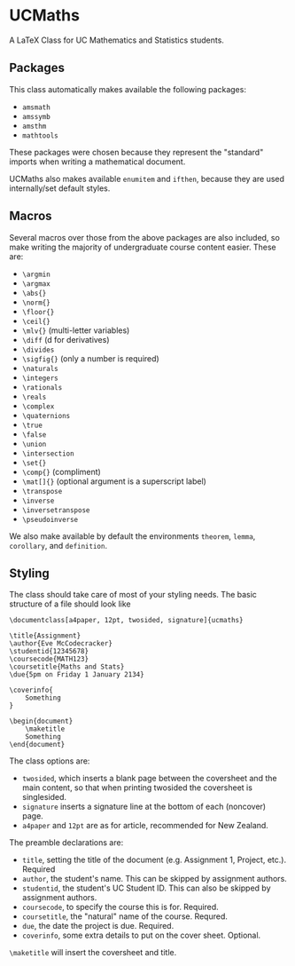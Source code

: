 # UCMaths
A LaTeX Class for UC Mathematics and Statistics students.

## Packages
This class automatically makes available the following packages:
+ `amsmath`
+ `amssymb`
+ `amsthm`
+ `mathtools`

These packages were chosen because they represent the "standard" imports when writing a mathematical document.

UCMaths also makes available `enumitem` and `ifthen`, because they are used internally/set default styles.

## Macros
Several macros over those from the above packages are also included, so make writing the majority of undergraduate course content easier.
These are:
+ `\argmin`
+ `\argmax`
+ `\abs{}`
+ `\norm{}`
+ `\floor{}`
+ `\ceil{}`
+ `\mlv{}` (multi-letter variables)
+ `\diff` (d for derivatives)
+ `\divides`
+ `\sigfig{}` (only a number is required)
+ `\naturals`
+ `\integers`
+ `\rationals`
+ `\reals`
+ `\complex`
+ `\quaternions`
+ `\true`
+ `\false`
+ `\union`
+ `\intersection`
+ `\set{}`
+ `\comp{}` (compliment)
+ `\mat[]{}` (optional argument is a superscript label)
+ `\transpose`
+ `\inverse`
+ `\inversetranspose`
+ `\pseudoinverse`

We also make available by default the environments `theorem`, `lemma`, `corollary`, and `definition`.

## Styling
The class should take care of most of your styling needs.
The basic structure of a file should look like
```
\documentclass[a4paper, 12pt, twosided, signature]{ucmaths}

\title{Assignment}
\author{Eve McCodecracker}
\studentid{12345678}
\coursecode{MATH123}
\coursetitle{Maths and Stats}
\due{5pm on Friday 1 January 2134}

\coverinfo{
    Something
}

\begin{document}
    \maketitle
    Something
\end{document}
```

The class options are:
+ `twosided`, which inserts a blank page between the coversheet and the main content, so that when printing twosided the coversheet is singlesided.
+ `signature` inserts a signature line at the bottom of each (noncover) page.
+ `a4paper` and `12pt` are as for article, recommended for New Zealand.

The preamble declarations are:
+ `title`, setting the title of the document (e.g. Assignment 1, Project, etc.). Required
+ `author`, the student's name. This can be skipped by assignment authors.
+ `studentid`, the student's UC Student ID. This can also be skipped by assignment authors.
+ `coursecode`, to specify the course this is for. Required.
+ `coursetitle`, the "natural" name of the course. Requred.
+ `due`, the date the project is due. Required.
+ `coverinfo`, some extra details to put on the cover sheet. Optional.

`\maketitle` will insert the coversheet and title.
